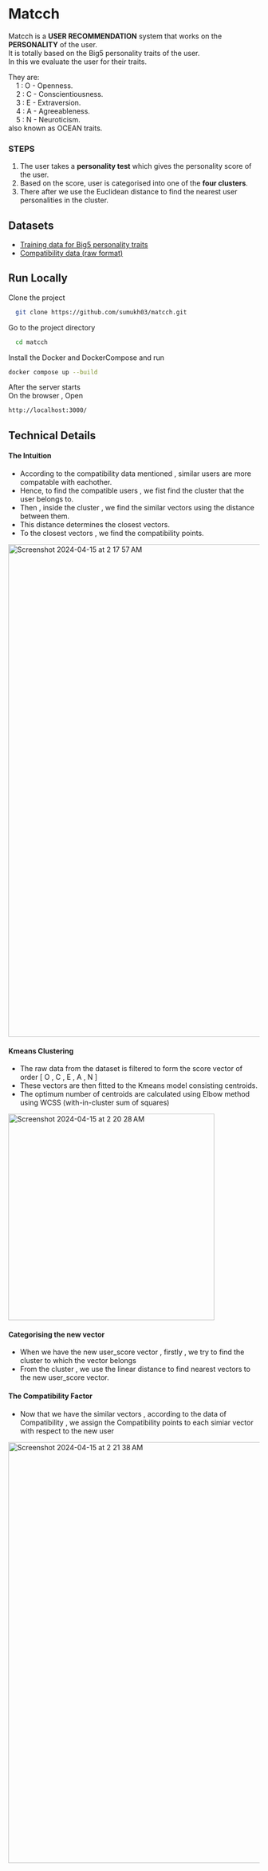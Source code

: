 
# Matcch

Matcch is a __USER RECOMMENDATION__ system that works on the __PERSONALITY__ of the user.  
It is totally based on the Big5 personality traits of the user.  
In this we evaluate the user for their traits.  

They are:  
&nbsp;&nbsp;&nbsp;&nbsp;1 : O - Openness.  
&nbsp;&nbsp;&nbsp;&nbsp;2 : C - Conscientiousness.  
&nbsp;&nbsp;&nbsp;&nbsp;3 : E - Extraversion.  
&nbsp;&nbsp;&nbsp;&nbsp;4 : A - Agreeableness.  
&nbsp;&nbsp;&nbsp;&nbsp;5 : N - Neuroticism.  
also known as OCEAN traits.  

### STEPS 
1. The user takes a __personality test__ which gives the personality score of the user.   
2. Based on the score, user is categorised into one of the __four clusters__.  
3. There after we use the Euclidean distance to find the nearest user personalities in the cluster.













## Datasets

 - [Training data for Big5 personality traits](https://www.kaggle.com/datasets/tunguz/big-five-personality-test)
 - [Compatibility data (raw format)](https://www.typematchapp.com/who-should-you-date-based-on-your-big-5-personality-results/)



## Run Locally

Clone the project

```bash
  git clone https://github.com/sumukh03/matcch.git
```

Go to the project directory

```bash
  cd matcch
```

Install the Docker and DockerCompose and run 

```bash
docker compose up --build
```

After the server starts   
On the browser , Open 
```bash
http://localhost:3000/
```


## Technical Details

#### The Intuition
+ According to the compatibility data mentioned , similar users are more compatable with eachother.
+ Hence, to find the compatible users , we fist find the cluster that the user belongs to.
+ Then , inside the cluster , we find the similar vectors using the distance between them.
+ This distance determines the closest vectors. 
+ To the closest vectors , we find the compatibility points.
<img width="985" alt="Screenshot 2024-04-15 at 2 17 57 AM" src="https://github.com/sumukh03/matcch/assets/126386392/949d31fa-4615-409c-9cbd-8be6cccbe61f">


#### Kmeans Clustering 
+ The raw data from the dataset is filtered to form the score vector of order [ O , C , E , A , N ]
+ These vectors are then fitted to the Kmeans model consisting centroids.
+ The optimum number of centroids are calculated using Elbow method using WCSS (with-in-cluster sum of squares)
<img width="413" alt="Screenshot 2024-04-15 at 2 20 28 AM" src="https://github.com/sumukh03/matcch/assets/126386392/9a7e7b29-b3f3-4bf4-aeb2-527f1b1c3c35">

#### Categorising the new vector
+ When we have the new user_score vector , firstly , we try to find the cluster to which the vector belongs 
+ From the cluster , we use the linear distance to find nearest vectors to the new user_score vector.

#### The Compatibility Factor
+ Now that we have the similar vectors , according to the data of Compatibility , we assign the Compatibility points to each simiar vector with respect to the new user
<img width="842" alt="Screenshot 2024-04-15 at 2 21 38 AM" src="https://github.com/sumukh03/matcch/assets/126386392/b996965a-633b-4abc-bcb1-f052eb4fa73c">
